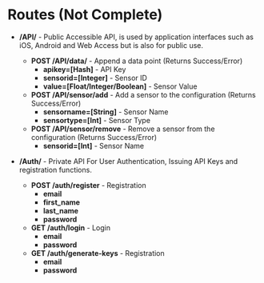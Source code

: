 
# Routes (Not Complete)
* **/API/** - Public Accessible API, is used by application interfaces such as iOS, Android and Web Access but is also for public use.
   * **POST /API/data/** - Append a data point (Returns Success/Error)
       * **apikey=[Hash]** - API Key
	   * **sensorid=[Integer]** - Sensor ID
	   * **value=[Float/Integer/Boolean]** - Sensor Value
   * **POST /API/sensor/add** - Add a sensor to the configuration (Returns Success/Error)
       * **sensorname=[String]** - Sensor Name
	   * **sensortype=[Int]** - Sensor Type
   * **POST /API/sensor/remove** - Remove a sensor from the configuration (Returns Success/Error)
       * **sensorid=[Int]** - Sensor Name
	   
	   
* **/Auth/** - Private API For User Authentication, Issuing API Keys and registration functions.
   * **POST /auth/register** - Registration
       * **email**
	   * **first_name**
	   * **last_name**
	   * **password**
   * **GET /auth/login** - Login
       * **email**
	   * **password**
   * **GET /auth/generate-keys** - Registration
       * **email**
	   * **password**